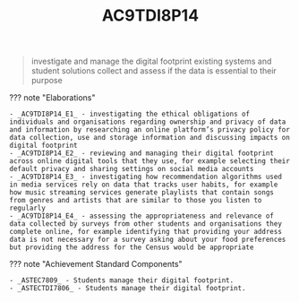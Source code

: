 ﻿---
backlinks:
- title: DIG071A-2024
  url: /memex/sense/Teaching/Implementation/2024/DIG071A/DIG071A-2024.html
- title: Learning Areas
  url: /memex/sense/Teaching/Curriculum/v9/v9-learning-areas.html
tags: australian-curriculum
title: AC9TDI8P14
type: note
---
> investigate and manage the digital footprint existing systems and student solutions collect and assess if the data is essential to their purpose

??? note "Elaborations"

	- _AC9TDI8P14_E1_ - investigating the ethical obligations of individuals and organisations regarding ownership and privacy of data and information by researching an online platform’s privacy policy for data collection, use and storage information and discussing impacts on digital footprint
	- _AC9TDI8P14_E2_ - reviewing and managing their digital footprint across online digital tools that they use, for example selecting their default privacy and sharing settings on social media accounts
	- _AC9TDI8P14_E3_ - investigating how recommendation algorithms used in media services rely on data that tracks user habits, for example how music streaming services generate playlists that contain songs from genres and artists that are similar to those you listen to regularly
	- _AC9TDI8P14_E4_ - assessing the appropriateness and relevance of data collected by surveys from other students and organisations they complete online, for example identifying that providing your address data is not necessary for a survey asking about your food preferences but providing the address for the Census would be appropriate
??? note "Achievement Standard Components"

	- _ASTEC7809_ - Students manage their digital footprint.
	- _ASTECTDI7806_ - Students manage their digital footprint.